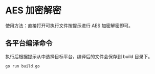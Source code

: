 # AES 加密解密

使用方法：直接打开可执行文件按提示进行 AES 加密解密即可。

## 各平台编译命令  
执行后根据提示从中选择目标平台，编译后的文件会保存到 build 目录下。
```shell
go run build.go
```
